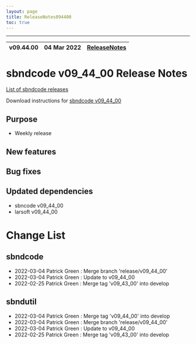 ```yaml
---
layout: page
title: ReleaseNotes094400
toc: true
---
```


-----------------------------------------------------------------------------
| v09.44.00 | 04 Mar 2022 | [ReleaseNotes](ReleaseNotes094400.html) |
| --- | --- | --- |



sbndcode v09_44_00 Release Notes
=======================================================================================

[List of sbndcode releases](List_of_SBND_code_releases.html)

Download instructions for [sbndcode v09_44_00](http://scisoft.fnal.gov/scisoft/bundles/sbnd/v09_44_00/sbndcode-v09_44_00.html)

Purpose
---------------------------------------------------

* Weekly release

New features
---------------------------------------------------

Bug fixes
---------------------------------------------------

Updated dependencies
---------------------------------------------------

* sbncode v09_44_00
* larsoft v09_44_00

Change List
==========================================

sbndcode
---------------------------------------------------

* 2022-03-04  Patrick Green : Merge branch 'release/v09_44_00'
* 2022-03-04  Patrick Green : Update to v09_44_00
* 2022-02-25  Patrick Green : Merge tag 'v09_43_00' into develop

sbndutil
---------------------------------------------------

* 2022-03-04  Patrick Green : Merge tag 'v09_44_00' into develop
* 2022-03-04  Patrick Green : Merge branch 'release/v09_44_00'
* 2022-03-04  Patrick Green : Update to v09_44_00
* 2022-02-25  Patrick Green : Merge tag 'v09_43_00' into develop

